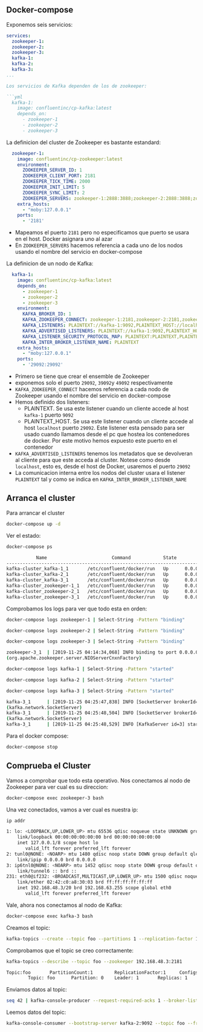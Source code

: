 ## Docker-compose

Exponemos seis servicios:

```yml
services:
  zookeeper-1:
  zookeeper-2:
  zookeeper-3:
  kafka-1:
  kafka-2:
  kafka-3:
...

Los servicios de Kafka dependen de los de zookeeper:

```yml
  kafka-1:
    image: confluentinc/cp-kafka:latest
    depends_on:
      - zookeeper-1
      - zookeeper-2
      - zookeeper-3
```

La definicion del cluster de Zookeeper es bastante estandard:

```yml
  zookeeper-1:
    image: confluentinc/cp-zookeeper:latest
    environment:
      ZOOKEEPER_SERVER_ID: 1
      ZOOKEEPER_CLIENT_PORT: 2181
      ZOOKEEPER_TICK_TIME: 2000
      ZOOKEEPER_INIT_LIMIT: 5
      ZOOKEEPER_SYNC_LIMIT: 2
      ZOOKEEPER_SERVERS: zookeeper-1:2888:3888;zookeeper-2:2888:3888;zookeeper-3:2888:3888
    extra_hosts:
      - "moby:127.0.0.1"
    ports:
      - '2181'
```

- Mapeamos el puerto `2181` pero no especificamos que puerto se usara en el host. Docker asignara uno al azar
- En `ZOOKEEPER_SERVERS` hacemos referencia a cada uno de los nodos usando el nombre del servicio en docker-compose

La definicion de un nodo de Kafka:

```yml
  kafka-1:
    image: confluentinc/cp-kafka:latest
    depends_on:
      - zookeeper-1
      - zookeeper-2
      - zookeeper-3
    environment:
      KAFKA_BROKER_ID: 1
      KAFKA_ZOOKEEPER_CONNECT: zookeeper-1:2181,zookeeper-2:2181,zookeeper-3:2181
      KAFKA_LISTENERS: PLAINTEXT://kafka-1:9092,PLAINTEXT_HOST://localhost:29092
      KAFKA_ADVERTISED_LISTENERS: PLAINTEXT://kafka-1:9092,PLAINTEXT_HOST://localhost:29092
      KAFKA_LISTENER_SECURITY_PROTOCOL_MAP: PLAINTEXT:PLAINTEXT,PLAINTEXT_HOST:PLAINTEXT
      KAFKA_INTER_BROKER_LISTENER_NAME: PLAINTEXT
    extra_hosts:
      - "moby:127.0.0.1"
    ports:
      - '29092:29092'
```

- Primero se tiene que crear el ensemble de Zookeeper
- exponemos solo el puerto `29092`, `39092`y `49092` respectivamente
- `KAFKA_ZOOKEEPER_CONNECT` hacemos referencia a cada nodo de Zookeeper usando el nombre del servicio en docker-compose
- Hemos definido dos listeners:
	- PLAINTEXT. Se usa este listener cuando un cliente accede al host `kafka-1` puerto `9092`
	- PLAINTEXT_HOST. Se usa este listener cuando un cliente accede al host `localhost` puerto `29092`. Este listener esta pensado para ser usado cuando llamamos desde el pc que hostea los contenedores de docker. Por este motivo hemos expuesto este puerto en el contenedor
- `KAFKA_ADVERTISED_LISTENERS` tenemos los metadatos que se devolveran al cliente para que este acceda al cluster. Notese como desde `localhost`, esto es, desde el host de Docker, usaremos el puerto `29092`
- La comunicacion interna entre los nodos del cluster usara el listener `PLAINTEXT` tal y como se indica en `KAFKA_INTER_BROKER_LISTENER_NAME`


## Arranca el cluster

Para arrancar el cluster

```sh
docker-compose up -d
```

Ver el estado:

```sh
docker-compose ps

           Name                        Command            State                      Ports
-------------------------------------------------------------------------------------------------------------
kafka-cluster_kafka-1_1       /etc/confluent/docker/run   Up      0.0.0.0:29092->29092/tcp, 9092/tcp
kafka-cluster_kafka-2_1       /etc/confluent/docker/run   Up      0.0.0.0:39092->39092/tcp, 9092/tcp
kafka-cluster_kafka-3_1       /etc/confluent/docker/run   Up      0.0.0.0:49092->49092/tcp, 9092/tcp
kafka-cluster_zookeeper-1_1   /etc/confluent/docker/run   Up      0.0.0.0:32779->2181/tcp, 2888/tcp, 3888/tcp
kafka-cluster_zookeeper-2_1   /etc/confluent/docker/run   Up      0.0.0.0:32777->2181/tcp, 2888/tcp, 3888/tcp
kafka-cluster_zookeeper-3_1   /etc/confluent/docker/run   Up      0.0.0.0:32778->2181/tcp, 2888/tcp, 3888/tcp
```

Comprobamos los logs para ver que todo esta en orden:

```sh
docker-compose logs zookeeper-1 | Select-String -Pattern "binding"

docker-compose logs zookeeper-2 | Select-String -Pattern "binding"

docker-compose logs zookeeper-3 | Select-String -Pattern "binding"

zookeeper-3_1  | [2019-11-25 04:14:34,068] INFO binding to port 0.0.0.0/0.0.0.0:2181
(org.apache.zookeeper.server.NIOServerCnxnFactory)
```

```sh
docker-compose logs kafka-1 | Select-String -Pattern "started"

docker-compose logs kafka-2 | Select-String -Pattern "started"

docker-compose logs kafka-3 | Select-String -Pattern "started"

kafka-3_1      | [2019-11-25 04:25:47,838] INFO [SocketServer brokerId=3] Started 2 acceptor threads for data-plane
(kafka.network.SocketServer)
kafka-3_1      | [2019-11-25 04:25:48,504] INFO [SocketServer brokerId=3] Started data-plane processors for 2 acceptors
(kafka.network.SocketServer)
kafka-3_1      | [2019-11-25 04:25:48,529] INFO [KafkaServer id=3] started (kafka.server.KafkaServer)
```

Para el docker compose:

```sh
docker-compose stop
```

## Comprueba el Cluster

Vamos a comprobar que todo esta operativo. Nos conectamos al nodo de Zookeeper para ver cual es su direccion:

```sh
docker-compose exec zookeeper-3 bash
```

Una vez conectados, vamos a ver cual es nuestra ip:

```sh
ip addr

1: lo: <LOOPBACK,UP,LOWER_UP> mtu 65536 qdisc noqueue state UNKNOWN group default qlen 1
    link/loopback 00:00:00:00:00:00 brd 00:00:00:00:00:00
    inet 127.0.0.1/8 scope host lo
       valid_lft forever preferred_lft forever
2: tunl0@NONE: <NOARP> mtu 1480 qdisc noop state DOWN group default qlen 1
    link/ipip 0.0.0.0 brd 0.0.0.0
3: ip6tnl0@NONE: <NOARP> mtu 1452 qdisc noop state DOWN group default qlen 1
    link/tunnel6 :: brd ::
231: eth0@if232: <BROADCAST,MULTICAST,UP,LOWER_UP> mtu 1500 qdisc noqueue state UP group default
    link/ether 02:42:c0:a8:30:03 brd ff:ff:ff:ff:ff:ff
    inet 192.168.48.3/20 brd 192.168.63.255 scope global eth0
       valid_lft forever preferred_lft forever
```

Vale, ahora nos conectamos al nodo de Kafka:

```sh
docker-compose exec kafka-3 bash
```

Creamos el topic:

```sh
kafka-topics --create --topic foo --partitions 1 --replication-factor 1 --if-not-exists --zookeeper 192.168.48.3:2181       
```

Comprobamos que el topic se creo correctamente:

```sh
kafka-topics --describe --topic foo --zookeeper 192.168.48.3:2181

Topic:foo       PartitionCount:1        ReplicationFactor:1     Configs:
        Topic: foo      Partition: 0    Leader: 1       Replicas: 1     Isr: 1
```

Enviamos datos al topic:

```sh
seq 42 | kafka-console-producer --request-required-acks 1 --broker-list kafka-3:9092 --topic foo && echo 'Produced 42 messages.'
```

Leemos datos del topic:

```sh
kafka-console-consumer --bootstrap-server kafka-2:9092 --topic foo --from-beginning --max-messages 42
```